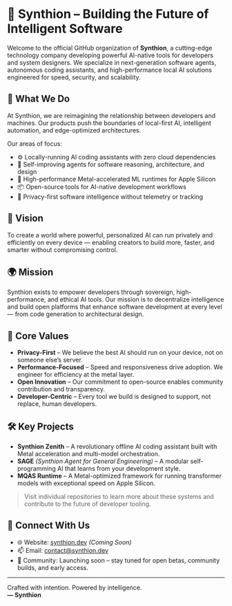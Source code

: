 # 🧠 Synthion – Building the Future of Intelligent Software

Welcome to the official GitHub organization of **Synthion**, a cutting-edge technology company developing powerful AI-native tools for developers and system designers. We specialize in next-generation software agents, autonomous coding assistants, and high-performance local AI solutions engineered for speed, security, and scalability.

## 🌌 What We Do

At Synthion, we are reimagining the relationship between developers and machines. Our products push the boundaries of local-first AI, intelligent automation, and edge-optimized architectures.

Our areas of focus:
- ⚙️ Locally-running AI coding assistants with zero cloud dependencies
- 🧠 Self-improving agents for software reasoning, architecture, and design
- 🚀 High-performance Metal-accelerated ML runtimes for Apple Silicon
- 📦 Open-source tools for AI-native development workflows
- 🔐 Privacy-first software intelligence without telemetry or tracking

## 🎯 Vision

To create a world where powerful, personalized AI can run privately and efficiently on every device — enabling creators to build more, faster, and smarter without compromising control.

## 🌍 Mission

Synthion exists to empower developers through sovereign, high-performance, and ethical AI tools. Our mission is to decentralize intelligence and build open platforms that enhance software development at every level — from code generation to architectural design.

## 🔑 Core Values

- **Privacy-First** – We believe the best AI should run on your device, not on someone else’s server.
- **Performance-Focused** – Speed and responsiveness drive adoption. We engineer for efficiency at the metal layer.
- **Open Innovation** – Our commitment to open-source enables community contribution and transparency.
- **Developer-Centric** – Every tool we build is designed to support, not replace, human developers.

## 🛠️ Key Projects

- **Synthion Zenith** – A revolutionary offline AI coding assistant built with Metal acceleration and multi-model orchestration.
- **SAGE** *(Synthion Agent for General Engineering)* – A modular self-programming AI that learns from your development style.
- **MQAS Runtime** – A Metal-optimized framework for running transformer models with exceptional speed on Apple Silicon.

> Visit individual repositories to learn more about these systems and contribute to the future of developer tooling.

## 💬 Connect With Us

- 🌐 Website: [synthion.dev](https://synthion.dev) *(Coming Soon)*
- 📫 Email: contact@synthion.dev
- 🧪 Community: Launching soon – stay tuned for open betas, community builds, and early access.

---

Crafted with intention. Powered by intelligence.  
**— Synthion**
